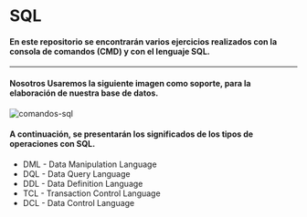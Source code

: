 # SQL

#### En este repositorio se encontrarán varios ejercicios realizados con la consola de comandos (CMD) y con el lenguaje SQL.

*** 

#### Nosotros Usaremos la siguiente imagen como soporte, para la elaboración de nuestra base de datos.

![comandos-sql](https://github.com/Tebancedoo/SQL-Sena/assets/115185706/f8e1f8cb-6bca-40d0-9809-d7c4c1abed68)

#### A continuación, se presentarán los significados de los tipos de operaciones con SQL.

- DML - Data Manipulation Language
- DQL - Data Query Language
- DDL - Data Definition Language
- TCL - Transaction Control Language
- DCL - Data Control Language

<!--https://www.ibm.com/docs/es/psfa/7.1.0?topic=reference-delete-->



